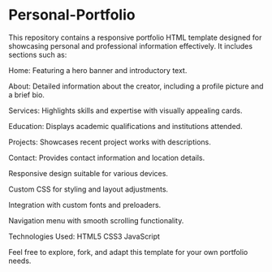 # Personal-Portfolio

This repository contains a responsive portfolio HTML template designed for showcasing personal and professional information effectively. It includes sections such as:

Home: Featuring a hero banner and introductory text.

About: Detailed information about the creator, including a profile picture and a brief bio.

Services: Highlights skills and expertise with visually appealing cards.

Education: Displays academic qualifications and institutions attended.

Projects: Showcases recent project works with descriptions.

Contact: Provides contact information and location details.


Responsive design suitable for various devices.

Custom CSS for styling and layout adjustments.

Integration with custom fonts and preloaders.

Navigation menu with smooth scrolling functionality.

Technologies Used:
HTML5
CSS3
JavaScript

Feel free to explore, fork, and adapt this template for your own portfolio needs.
 
